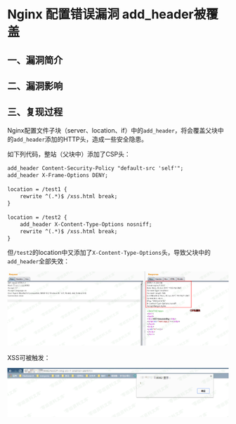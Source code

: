 Nginx 配置错误漏洞 add\_header被覆盖
====================================

一、漏洞简介
------------

二、漏洞影响
------------

三、复现过程
------------

Nginx配置文件子块（server、location、if）中的`add_header`，将会覆盖父块中的`add_header`添加的HTTP头，造成一些安全隐患。

如下列代码，整站（父块中）添加了CSP头：

    add_header Content-Security-Policy "default-src 'self'";
    add_header X-Frame-Options DENY;

    location = /test1 {
        rewrite ^(.*)$ /xss.html break;
    }

    location = /test2 {
        add_header X-Content-Type-Options nosniff;
        rewrite ^(.*)$ /xss.html break;
    }

但`/test2`的location中又添加了`X-Content-Type-Options`头，导致父块中的`add_header`全部失效：

![](./.resource/Nginx配置错误漏洞add_header被覆盖/media/rId24.png)

XSS可被触发：

![](./.resource/Nginx配置错误漏洞add_header被覆盖/media/rId25.png)
